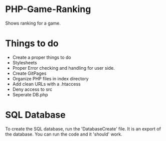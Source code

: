 # PHP-Game-Ranking
Shows ranking for a game.

# Things to do
* Create a proper things to do
* Stylesheets
* Proper Error checking and handling for user side.
* Create GitPages
* Organize PHP files in index directory
* Add clean URLs with a .htaccess
* Deny access to src
* Seperate DB.php

# SQL Database
To create the SQL database, run the 'DatabaseCreate' file. It is an export of the database. You can run the code and it 'should' work.
